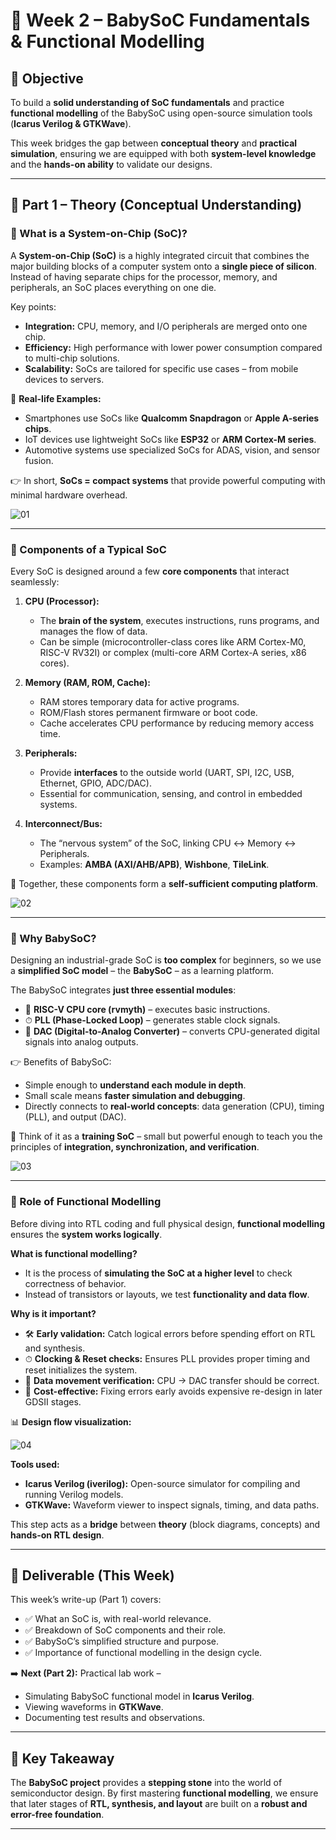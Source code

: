 # 🍼 Week 2 – BabySoC Fundamentals & Functional Modelling

## 🎯 Objective

To build a **solid understanding of SoC fundamentals** and practice **functional modelling** of the BabySoC using open-source simulation tools (**Icarus Verilog & GTKWave**).

This week bridges the gap between **conceptual theory** and **practical simulation**, ensuring we are equipped with both **system-level knowledge** and the **hands-on ability** to validate our designs.

---

## 📘 Part 1 – Theory (Conceptual Understanding)

### 🔹 What is a System-on-Chip (SoC)?

A **System-on-Chip (SoC)** is a highly integrated circuit that combines the major building blocks of a computer system onto a **single piece of silicon**. Instead of having separate chips for the processor, memory, and peripherals, an SoC places everything on one die.

Key points:

* **Integration:** CPU, memory, and I/O peripherals are merged onto one chip.
* **Efficiency:** High performance with lower power consumption compared to multi-chip solutions.
* **Scalability:** SoCs are tailored for specific use cases – from mobile devices to servers.

📱 **Real-life Examples:**

* Smartphones use SoCs like **Qualcomm Snapdragon** or **Apple A-series chips**.
* IoT devices use lightweight SoCs like **ESP32** or **ARM Cortex-M series**.
* Automotive systems use specialized SoCs for ADAS, vision, and sensor fusion.

👉 In short, **SoCs = compact systems** that provide powerful computing with minimal hardware overhead.

![01](./images/soc_overview.png)

---

### 🔹 Components of a Typical SoC

Every SoC is designed around a few **core components** that interact seamlessly:

1. **CPU (Processor):**

   * The **brain of the system**, executes instructions, runs programs, and manages the flow of data.
   * Can be simple (microcontroller-class cores like ARM Cortex-M0, RISC-V RV32I) or complex (multi-core ARM Cortex-A series, x86 cores).

2. **Memory (RAM, ROM, Cache):**

   * RAM stores temporary data for active programs.
   * ROM/Flash stores permanent firmware or boot code.
   * Cache accelerates CPU performance by reducing memory access time.

3. **Peripherals:**

   * Provide **interfaces** to the outside world (UART, SPI, I2C, USB, Ethernet, GPIO, ADC/DAC).
   * Essential for communication, sensing, and control in embedded systems.

4. **Interconnect/Bus:**

   * The “nervous system” of the SoC, linking CPU ↔ Memory ↔ Peripherals.
   * Examples: **AMBA (AXI/AHB/APB)**, **Wishbone**, **TileLink**.

📌 Together, these components form a **self-sufficient computing platform**.

![02](./images/soc_components.png)

---

### 🔹 Why BabySoC?

Designing an industrial-grade SoC is **too complex** for beginners, so we use a **simplified SoC model** – the **BabySoC** – as a learning platform.

The BabySoC integrates **just three essential modules**:

* 🧠 **RISC-V CPU core (rvmyth)** – executes basic instructions.
* ⏱ **PLL (Phase-Locked Loop)** – generates stable clock signals.
* 🎵 **DAC (Digital-to-Analog Converter)** – converts CPU-generated digital signals into analog outputs.

👉 Benefits of BabySoC:

* Simple enough to **understand each module in depth**.
* Small scale means **faster simulation and debugging**.
* Directly connects to **real-world concepts**: data generation (CPU), timing (PLL), and output (DAC).

📌 Think of it as a **training SoC** – small but powerful enough to teach you the principles of **integration, synchronization, and verification**.

![03](./images/babysoc_block.png)

---

### 🔹 Role of Functional Modelling

Before diving into RTL coding and full physical design, **functional modelling** ensures the **system works logically**.

**What is functional modelling?**

* It is the process of **simulating the SoC at a higher level** to check correctness of behavior.
* Instead of transistors or layouts, we test **functionality and data flow**.

**Why is it important?**

* 🛠 **Early validation:** Catch logical errors before spending effort on RTL and synthesis.
* ⏱ **Clocking & Reset checks:** Ensures PLL provides proper timing and reset initializes the system.
* 🔄 **Data movement verification:** CPU → DAC transfer should be correct.
* 💸 **Cost-effective:** Fixing errors early avoids expensive re-design in later GDSII stages.

📊 **Design flow visualization:**

![04](./images/design_flow.png)

**Tools used:**

* **Icarus Verilog (iverilog):** Open-source simulator for compiling and running Verilog models.
* **GTKWave:** Waveform viewer to inspect signals, timing, and data paths.

This step acts as a **bridge** between **theory** (block diagrams, concepts) and **hands-on RTL design**.

---

## 📄 Deliverable (This Week)

This week’s write-up (Part 1) covers:

* ✅ What an SoC is, with real-world relevance.
* ✅ Breakdown of SoC components and their role.
* ✅ BabySoC’s simplified structure and purpose.
* ✅ Importance of functional modelling in the design cycle.

➡️ **Next (Part 2):** Practical lab work –

* Simulating BabySoC functional model in **Icarus Verilog**.
* Viewing waveforms in **GTKWave**.
* Documenting test results and observations.

---

## 📌 Key Takeaway

The **BabySoC project** provides a **stepping stone** into the world of semiconductor design. By first mastering **functional modelling**, we ensure that later stages of **RTL, synthesis, and layout** are built on a **robust and error-free foundation**.

---
